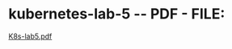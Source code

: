 # kubernetes-lab-5 -- PDF - FILE:


[K8s-lab5.pdf](https://github.com/user-attachments/files/18811779/K8s-lab5.pdf)
